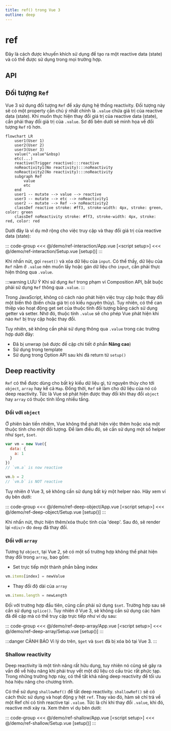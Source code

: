 ```yaml
---
title: ref() trong Vue 3
outline: deep
---
```


# ref

Đây là cách được khuyến khích sử dụng để tạo ra một reactive data (state) và có thể được sử dụng trong mọi trường hợp.

## API

<!--@include: @/api/ref.md{2,}-->

## Đối tượng `Ref`

Vue 3 sử dụng đối tượng `Ref` để xây dựng hệ thống reactivity. Đối tượng này sẽ có một property cần chú ý nhất chính
là `.value` chứa giá trị của reactive data (state). Khi muốn thực hiện thay đổi giá trị của reactive data (state), cần
phải thay đổi giá trị của `.value`. Sơ đồ bên dưới sẽ minh họa về đối tượng `Ref` rõ hơn.


```mermaid
flowchart LR
    user1(User 1)
    user2(User 2)
    user3(User 3)
    value(".value"&nbsp)
    etc(...)
    reactive(Trigger reactive):::reactive
    noReactivity1(No reactivity):::noReactivity
    noReactivity2(No reactivity):::noReactivity
    subgraph Ref
        value
        etc
    end
    user1 -- mutate --> value --> reactive
    user3 -- mutate --> etc --> noReactivity1
    user2 -- mutate --> Ref --> noReactivity2
    classDef reactive stroke: #ff3, stroke-width: 4px, stroke: green, color: green
    classDef noReactivity stroke: #ff3, stroke-width: 4px, stroke: red, color: red
```

Dưới đây là ví dụ mở rộng cho việc truy cập và thay đổi giá trị của reactive data (state):

::: code-group
<<< @/demo/ref-interaction/App.vue [&lt;script setup&gt;]
<<< @/demo/ref-interaction/Setup.vue [setup()]
:::

<DemoBlock>
<RefInteraction/>
</DemoBlock>

Khi nhấn nút, gọi `reset()` và xóa dữ liệu của `input`. Có thể thấy, dữ liệu của `Ref` nằm ở `.value` nên muốn lấy hoặc
gán dữ liệu cho `input`, cần phải thực hiện thông qua `.value`.

:::warning LƯU Ý
Khi sử dụng `Ref` trong phạm vi Composition API, bắt buộc phải sử dụng `Ref` thông qua `.value`.
:::

Trong JavaScript, không có cách nào phát hiện việc truy cập hoặc thay đổi một biến thô (biến chứa giá trị có kiểu nguyên
thủy). Tuy nhiên, có thể can thiệp vào hoạt động get set của thuộc tính đối tượng bằng cách sử dụng getter và setter.
Nhờ đó, thuộc tính `.value` sẽ cho phép Vue phát hiện khi nào `Ref` bị truy cập hoặc thay đổi.

Tuy nhiên, sẽ không cần phải sử dụng thông qua `.value` trong các trường hợp dưới đây:

* Đã bị unwrap (sẽ được đề cập chi tiết ở phần **Nâng cao**)
* Sử dụng trong template
* Sử dụng trong Option API sau khi đã return từ `setup()`

## Deep reactivity

`Ref` có thể được dùng cho bất kỳ kiểu dữ liệu gì, từ nguyên thủy cho tới `object`, `array` hay kể cả `Map`. Đồng
thời, `Ref` sẽ làm cho dữ liệu của nó có deep reactivity. Tức là Vue sẽ phát hiện được thay đổi khi
thay đổi `object` hay `array` có thuộc tính lồng nhiều tầng.

### Đối với `object`

Ở phiên bản tiền nhiệm, Vue không thể phát hiện việc thêm hoặc xóa một thuộc tính cho một đối tượng. Để làm điều đó, sẽ
cần sử dụng một số helper như `$get`, `$set`.

```js
var vm = new Vue({
  data: {
    a: 1
  }
})
// `vm.a` is now reactive

vm.b = 2
// `vm.b` is NOT reactive
```

Tuy nhiên ở Vue 3, sẽ không cần sử dụng bất kỳ một helper nào. Hãy xem ví dụ bên dưới:

::: code-group
<<< @/demo/ref-deep-object/App.vue [&lt;script setup&gt;]
<<< @/demo/ref-deep-object/Setup.vue [setup()]
:::

<DemoBlock>
<RefDeepObject/>
</DemoBlock>

Khi nhấn nút, thực hiện thêm/xóa thuộc tính của 'deep'. Sau đó, sẽ render lại `<div/>` do `deep` đã thay đổi.

### Đối với `array`

Tương tự `object`, tại Vue 2, sẽ có một số trường hợp không thể phát hiện thay đổi trong `array`, bao gồm:

* Set trực tiếp một thành phần bằng index

```js
vm.items[index] = newValue
```

* Thay đổi độ dài của `array`

```js
vm.items.length = newLength
```

Đối với trường hợp đầu tiên, cũng cần phải sử dụng `$set`. Trường hợp sau sẽ cần sử dụng `splice()`. Tuy nhiên ở Vue 3,
sẽ không cần sử dụng các hàm đã đề cập mà có thể truy cập trực tiếp như ví dụ sau:

::: code-group
<<< @/demo/ref-deep-array/App.vue [&lt;script setup&gt;]
<<< @/demo/ref-deep-array/Setup.vue [setup()]
:::

<DemoBlock>
<RefDeepArray/>
</DemoBlock>

:::danger CẢNH BÁO
Vì lý do trên, `$get` và `$set` đã bị xóa bỏ tại Vue 3.
:::

### Shallow reactivity

Deep reactivity là một tính năng rất hữu dụng, tuy nhiên nó cũng sẽ gây ra vấn đề về hiệu năng khi phải truy vết một dữ
liệu có cấu trúc rất phức tạp. Trong những trường hợp này, có thể tắt khả năng deep reactivity để tối ưu hóa hiệu năng
cho chương trình.

Có thể sử dụng `shallowRef()` để tắt deep reactivity. `shallowRef()` sẽ có cách thức sử dụng và hoạt động y hệt `ref`.
Thay vào đó, hàm sẽ chỉ trả về một Ref chỉ có tính reactive tại `.value`. Tức là chỉ khi thay đổi `.value`, khi đó,
reactive mới xảy ra. Xem thêm ví dụ bên dưới:

::: code-group
<<< @/demo/ref-shallow/App.vue [&lt;script setup&gt;]
<<< @/demo/ref-shallow/Setup.vue [setup()]
:::

<DemoBlock>
<RefShallow/>
</DemoBlock>

<script>
import {default as RefInteraction} from "../demo/ref-interaction/App.vue";
import {default as RefDeepObject} from "../demo/ref-deep-object/App.vue";
import {default as RefDeepArray} from "../demo/ref-deep-array/App.vue";
import {default as RefShallow} from "../demo/ref-shallow/Setup.vue";
</script>
